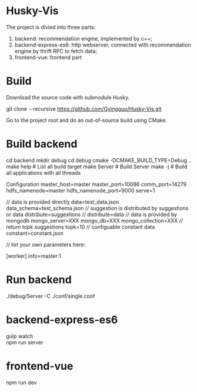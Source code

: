 # Husky-Vis

The project is divied into three parts: 
1. backend: recommendation engine, implemented by c++; 
2. backend-express-es6: http webserver, connected with recommendation engine by thrift RPC to fetch data;
3. frontend-vue: frontend part

# Build

Download the source code with submodule Husky.

git clone --recursive https://github.com/Gyingguo/Husky-Vis.git

Go to the project root and do an out-of-source build using CMake:

# Build backend

cd backend
mkdir debug
cd debug
cmake -DCMAKE_BUILD_TYPE=Debug ..
make help               # List all build target
make Server             # Build Server 
make -j                 # Build all applications with all threads

Configuration
master_host=master
master_port=10086
comm_port=14279
hdfs_namenode=master
hdfs_namenode_port=9000
serve=1

// data is provided directly
data=test_data.json
data_schema=test_schema.json
// suggestion is distributed by suggestions or data
distribute=suggestions
// distribute=data
// data is provided by mongodb
mongo_server=XXX
mongo_db=XXX
mongo_collection=XXX
// return topk suggestions
topk=10
// configuable constant data
constant=constant.json

// list your own parameters here:

[worker]
info=master:1


# Run backend
./debug/Server -C ./conf/single.conf

# backend-express-es6
gulp watch </br>
npm run server </br>

# frontend-vue
npm run dev
